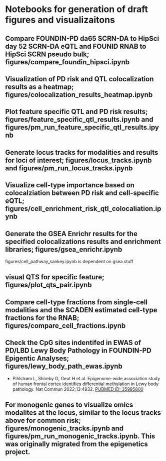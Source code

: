 # Notebooks for generation of draft figures and visualizaitons

## Compare FOUNDIN-PD da65 SCRN-DA to HipSci day 52 SCRN-DA eQTL and FOUNID RNAB to HipSci SCRN pseudo bulk; figures/compare_foundin_hipsci.ipynb

## Visualization of PD risk and QTL colocalization results as a heatmap; figures/colocalization_results_heatmap.ipynb

## Plot feature specific QTL and PD risk results; figures/feature_specific_qtl_results.ipynb and figures/pm_run_feature_specific_qtl_results.ipynb

## Generate locus tracks for modalities and results for loci of interest; figures/locus_tracks.ipynb and figures/pm_run_locus_tracks.ipynb

## Visualize cell-type importance based on colocalziation between PD risk and cell-specific eQTL; figures/cell_enrichment_risk_qtl_colocaliation.ipynb
  
## Generate the GSEA Enrichr results for the specified colocalizations results and enrichment libraries; figures/gsea_enrichr.ipynb




figures/cell_pathway_sankey.ipynb is dependent on gsea stuff

## visual QTS for specific feature; figures/plot_qts_pair.ipynb

## Compare cell-type fractions from single-cell modalities and the SCADEN estimated cell-type fractions for the RNAB; figures/compare_cell_fractions.ipynb

## Check the CpG sites indentifed in EWAS of PD/LBD Lewy Body Pathology in FOUNDIN-PD Epigentic Analyses; figures/lewy_body_path_ewas.ipynb
- Pihlstrøm L, Shireby G, Geut H et al. Epigenome-wide association study of human frontal cortex identifies differential methylation in Lewy body pathology. Nat Commun 2022;13:4932. [PUBMED ID: 35995800](https://pubmed.ncbi.nlm.nih.gov/35995800/)

## For monogenic genes to visualize omics modalites at the locus, similar to the locus tracks above for common risk; figures/monogenic_tracks.ipynb and figures/pm_run_monogenic_tracks.ipynb. This was originally migrated from the epigenetics project.
